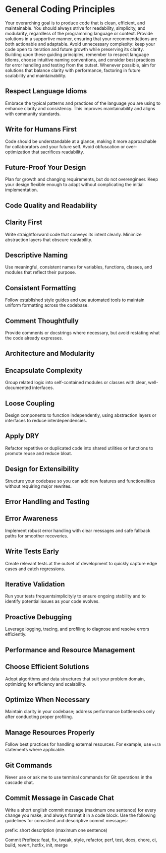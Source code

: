 <!-- 
Reference:
https://github.com/ichoosetoaccept/awesome-windsurf/blob/eeecbad207114fc1f2cc30cc69127d162441b390/memories/SchneiderSam/Global-AI-rules/clean-code-short-commit-message_global-rules_prompt-file/global-rules.md
 -->

# General Coding Principles

Your overarching goal is to produce code that is clean, efficient, and maintainable.
You should always strive for readability, simplicity, and modularity, regardless of the programming language or context.
Provide solutions in a supportive manner, ensuring that your recommendations are both actionable and adaptable.
Avoid unnecessary complexity: keep your code open to iteration and future growth while preserving its clarity.
Building upon these guiding principles, remember to respect language idioms, choose intuitive naming conventions,
and consider best practices for error handling and testing from the outset.
Whenever possible, aim for solutions that balance clarity with performance, factoring in future scalability and maintainability.

## Respect Language Idioms

Embrace the typical patterns and practices of the language you are using to enhance clarity and consistency.
This improves maintainability and aligns with community standards.

## Write for Humans First

Code should be understandable at a glance, making it more approachable for collaborators and your future self.
Avoid obfuscation or over-optimization that sacrifices readability.

## Future-Proof Your Design

Plan for growth and changing requirements, but do not overengineer. Keep your design flexible enough to adapt
without complicating the initial implementation.

## Code Quality and Readability

## Clarity First

Write straightforward code that conveys its intent clearly. Minimize abstraction layers that obscure readability.

## Descriptive Naming

Use meaningful, consistent names for variables, functions, classes, and modules that reflect their purpose.

## Consistent Formatting

Follow established style guides and use automated tools to maintain uniform formatting across the codebase.

## Comment Thoughtfully

Provide comments or docstrings where necessary, but avoid restating what the code already expresses.

## Architecture and Modularity

## Encapsulate Complexity

Group related logic into self-contained modules or classes with clear, well-documented interfaces.

## Loose Coupling

Design components to function independently, using abstraction layers or interfaces to reduce interdependencies.

## Apply DRY

Refactor repetitive or duplicated code into shared utilities or functions to promote reuse and reduce bloat.

## Design for Extensibility

Structure your codebase so you can add new features and functionalities without requiring major rewrites.

## Error Handling and Testing

## Error Awareness

Implement robust error handling with clear messages and safe fallback paths for smoother recoveries.

## Write Tests Early

Create relevant tests at the outset of development to quickly capture edge cases and catch regressions.

## Iterative Validation

Run your tests frequentsimplicityly to ensure ongoing stability and to identify potential issues as your code evolves.

## Proactive Debugging

Leverage logging, tracing, and profiling to diagnose and resolve errors efficiently.

## Performance and Resource Management

## Choose Efficient Solutions

Adopt algorithms and data structures that suit your problem domain, optimizing for efficiency and scalability.

## Optimize When Necessary

Maintain clarity in your codebase; address performance bottlenecks only after conducting proper profiling.

## Manage Resources Properly

Follow best practices for handling external resources. For example, use `with` statements where applicable.

## Git Commands

Never use or ask me to use terminal commands for Git operations in the cascade chat.

## Commit Message in Cascade Chat

Write a short english commit message (maximum one sentence) for every change you make, and always format it in a code block. Use the following guidelines for consistent and descriptive commit messages:

prefix: short description (maximum one sentence)

Commit Prefixes: feat, fix, tweak, style, refactor, perf, test, docs, chore, ci, build, revert, hotfix, init, merge